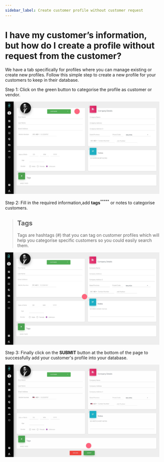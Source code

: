 ```yaml
---
sidebar_label: Create customer profile without customer request
---
```

# I have my customer’s information, but how do I create a profile without request from the customer?

We have a tab specifically for profiles where you can manage existing or create new profiles. Follow this simple step to create a new profile for your customers to keep in their database.

Step 1: Click on the green button to categorise the profile as customer or vendor.

![image info](../../../static/img/q7/step1.jpg)

Step 2: Fill in the required information,add **tags**<sup>*****</sup> or notes to categorise customers.

>## Tags
>Tags are hashtags (#) that you can tag on customer profiles which will help you categorise specific customers so you could easily search them.

![image info](../../../static/img/q7/step2.jpg)

Step 3: Finally click on the **SUBMIT** button at the bottom of the page to successfully add your customer's profile into your database.

![image info](../../../static/img/q7/step3.jpg)
